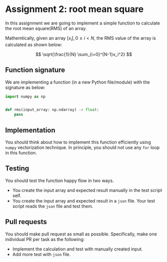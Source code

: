 # Assignment 2: root mean square

In this assignment we are going to implement a simple function to calculate
the root mean square(RMS) of an array.

Mathemtically, given an array $[x_i],0 \le i < N$, the RMS value of the array is calculated as shown below:

$$
\sqrt{\frac{1}{N} \sum_{i=0}^{N-1}x_i^2}
$$

## Function signature

We are implementing a function (in a new Python file/module) with the signature as below:

```python
import numpy as np


def rms(input_array: np.ndarray) -> float:
    pass
```

## Implementation

You should think about how to implement this function efficiently using `numpy` vectorization technique. In principle, you should not use any `for` loop in this function.

## Testing

You should test the function happy flow in two ways.

* You create the input array and expected result manually in the test script self.
* You create the input array and expected result in a `json` file. Your test script reads the `json` file and test them.

## Pull requests

You should make pull request as small as possible. Specifically, make one individual PR per task as the following:

* Implement the calculation and test with manually created input.
* Add more test with `json` file.
